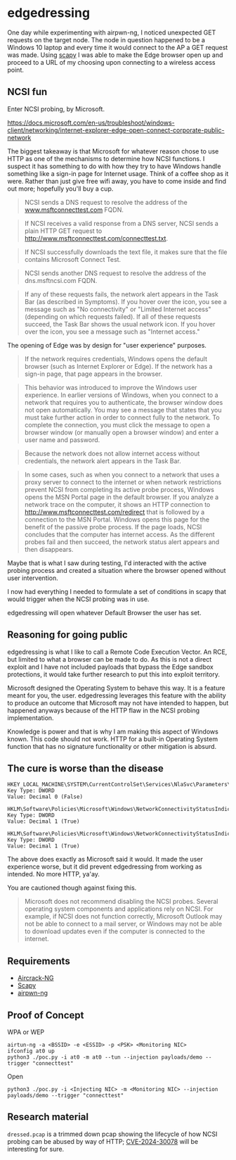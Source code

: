 
# edgedressing
One day while experimenting with airpwn-ng, I noticed unexpected GET requests on the target node.  The node in question happened to be a Windows 10 laptop and every time it would connect to the AP a GET request was made.  Using [scapy](https://scapy.net/)  I was able to make the Edge browser open up and proceed to a URL of my choosing upon connecting to a wireless access point.

## NCSI fun
Enter NCSI probing, by Microsoft.

https://docs.microsoft.com/en-us/troubleshoot/windows-client/networking/internet-explorer-edge-open-connect-corporate-public-network

The biggest takeaway is that Microsoft for whatever reason chose to use HTTP as one of the mechanisms to determine how NCSI functions.  I suspect it has something to do with how they try to have Windows handle something like a sign-in page for Internet usage.  Think of a coffee shop as it were.  Rather than just give free wifi away, you have to come inside and find out more; hopefully you'll buy a cup.
> NCSI sends a DNS request to resolve the address of the www.msftconnecttest.com FQDN.

> If NCSI receives a valid response from a DNS server, NCSI sends a plain HTTP GET request to http://www.msftconnecttest.com/connecttest.txt.

> If NCSI successfully downloads the text file, it makes sure that the file contains Microsoft Connect Test.

> NCSI sends another DNS request to resolve the address of the dns.msftncsi.com FQDN.

> If any of these requests fails, the network alert appears in the Task Bar (as described in Symptoms). If you hover over the icon, you see a message such as "No connectivity" or "Limited Internet access" (depending on which requests failed).
If all of these requests succeed, the Task Bar shows the usual network icon. If you hover over the icon, you see a message such as "Internet access."

The opening of Edge was by design for "user experience" purposes.
> If the network requires credentials, Windows opens the default browser (such as Internet Explorer or Edge). If the network has a sign-in page, that page appears in the browser.

> This behavior was introduced to improve the Windows user experience. In earlier versions of Windows, when you connect to a network that requires you to authenticate, the browser window does not open automatically. You may see a message that states that you must take further action in order to connect fully to the network. To complete the connection, you must click the message to open a browser window (or manually open a browser window) and enter a user name and password.

> Because the network does not allow internet access without credentials, the network alert appears in the Task Bar.

> In some cases, such as when you connect to a network that uses a proxy server to connect to the internet or when network restrictions prevent NCSI from completing its active probe process, Windows opens the MSN Portal page in the default browser. If you analyze a network trace on the computer, it shows an HTTP connection to http://www.msftconnecttest.com/redirect that is followed by a connection to the MSN Portal. Windows opens this page for the benefit of the passive probe process. If the page loads, NCSI concludes that the computer has internet access. As the different probes fail and then succeed, the network status alert appears and then disappears.


Maybe that is what I saw during testing, I'd interacted with the active probing process and created a situation where the browser opened without user intervention.

I now had everything I needed to formulate a set of conditions in scapy that would trigger when the NCSI probing was in use.

edgedressing will open whatever Default Browser the user has set.

## Reasoning for going public
edgedressing is what I like to call a Remote Code Execution Vector.  An RCE, but limited to what a browser can be made to do.  As this is not a direct exploit and I have not included payloads that bypass the Edge sandbox protections, it would take further research to put this into exploit territory.

Microsoft designed the Operating System to behave this way.  It is a feature meant for you, the user.  edgedressing leverages this feature with the ability to produce an outcome that Microsoft may not have intended to happen, but happened anyways because of the HTTP flaw in the NCSI probing implementation.

Knowledge is power and that is why I am making this aspect of Windows known.  This code should not work.  HTTP for a built-in Operating System function that has no signature functionality or other mitigation is absurd.

## The cure is worse than the disease
```
HKEY_LOCAL_MACHINE\SYSTEM\CurrentControlSet\Services\NlaSvc\Parameters\Internet\EnableActiveProbing
Key Type: DWORD
Value: Decimal 0 (False)

HKLM\Software\Policies\Microsoft\Windows\NetworkConnectivityStatusIndicator\NoActiveProbe
Key Type: DWORD
Value: Decimal 1 (True)

HKLM\Software\Policies\Microsoft\Windows\NetworkConnectivityStatusIndicator\DisablePassivePolling
Key Type: DWORD
Value: Decimal 1 (True)
```
The above does exactly as Microsoft said it would.  It made the user experience worse, but it did prevent edgedressing from working as intended.  No more HTTP, ya'ay.

You are cautioned though against fixing this.
> Microsoft does not recommend disabling the NCSI probes. Several operating system components and applications rely on NCSI. For example, if NCSI does not function correctly, Microsoft Outlook may not be able to connect to a mail server, or Windows may not be able to download updates even if the computer is connected to the internet.


## Requirements
* [Aircrack-NG](https://www.aircrack-ng.org/install.html)
* [Scapy](https://github.com/secdev/scapy)
* [airpwn-ng](https://github.com/ICSec/airpwn-ng)

## Proof of Concept
WPA or WEP
```
airtun-ng -a <BSSID> -e <ESSID> -p <PSK> <Monitoring NIC>
ifconfig at0 up
python3 ./poc.py -i at0 -m at0 --tun --injection payloads/demo --trigger "connecttest"
```

Open
```
python3 ./poc.py -i <Injecting NIC> -m <Monitoring NIC> --injection payloads/demo --trigger "connecttest"
```

## Research material
`dressed.pcap` is a trimmed down pcap showing the lifecycle of how NCSI probing can be abused by way of HTTP; [CVE-2024-30078](https://msrc.microsoft.com/update-guide/vulnerability/CVE-2024-30078) will be interesting for sure.